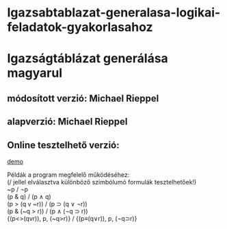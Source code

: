 # Igazsabtablazat-generalasa-logikai-feladatok-gyakorlasahoz

<h1>Igazságtáblázat generálása magyarul</h1>
<h2>módosított verzió: Michael Rieppel</h2>
<h2>alapverzió: Michael Rieppel</h2>

<h2>Online tesztelhető verzió:</h2>
<a href="http://programozas.sterbinaroland.hu/igazsagtabla/igazsagtabla.html">demo</a>

Példák a program megfelelő működéséhez:
<br>
(/ jellel elválasztva különböző szimbólumó formulák tesztelhetőek!)
<br>
~p / ¬p
<br>
(p & q) / (p ∧ q)
<br>
(p > (q v ~r)) / (p ⊃ (q ∨ ¬r))
<br>
(p & (~q > r)) / (p ∧ (¬q ⊃ r))
<br>
{(p<>(qvr)), p, (~q>r)} / {(p≡(q∨r)), p, (¬q⊃r)}
